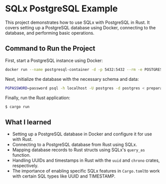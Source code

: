 # SQLx PostgreSQL Example

This project demonstrates how to use SQLx with PostgreSQL in Rust.
It covers setting up a PostgreSQL database using Docker, connecting to the database, and performing basic operations.

## Command to Run the Project

First, start a PostgreSQL instance using Docker:

```sh
docker run --name postgresql-container -d -p 5432:5432 --rm -e POSTGRES_PASSWORD=password postgres
```

Next, initialize the database with the necessary schema and data:

```sh
PGPASSWORD=password psql -h localhost -U postgres -d postgres < preparation.sql
```

Finally, run the Rust application:

```sh
$ cargo run
```

## What I learned

- Setting up a PostgreSQL database in Docker and configure it for use with Rust.
- Connecting to a PostgreSQL database from Rust using SQLx.
- Mapping database records to Rust structs using SQLx's `query_as` function.
- Handling UUIDs and timestamps in Rust with the `uuid` and `chrono` crates, respectively.
- The importance of enabling specific SQLx features in `Cargo.toml`to work with certain SQL types like UUID and TIMESTAMP.
